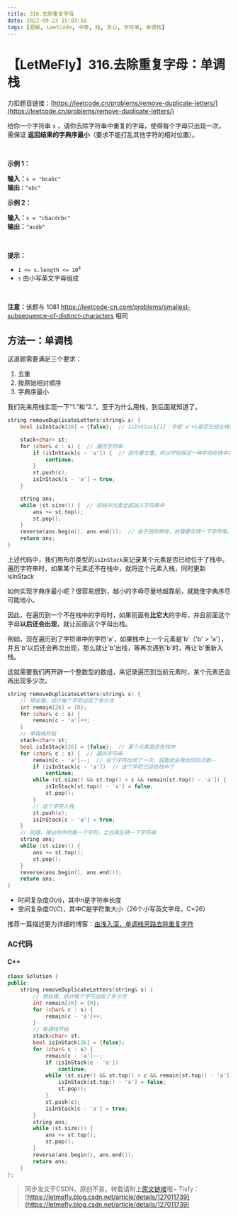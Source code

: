 ```yaml
---
title: 316.去除重复字母
date: 2022-09-23 15:03:58
tags: [题解, LeetCode, 中等, 栈, 贪心, 字符串, 单调栈]
---
```


# 【LetMeFly】316.去除重复字母：单调栈

力扣题目链接：[https://leetcode.cn/problems/remove-duplicate-letters/](https://leetcode.cn/problems/remove-duplicate-letters/)

<p>给你一个字符串 <code>s</code> ，请你去除字符串中重复的字母，使得每个字母只出现一次。需保证 <strong>返回结果的字典序最小</strong>（要求不能打乱其他字符的相对位置）。</p>

<p>&nbsp;</p>

<p><strong>示例 1：</strong></p>

<pre>
<strong>输入：</strong><code>s = "bcabc"</code>
<strong>输出<code>：</code></strong><code>"abc"</code>
</pre>

<p><strong>示例 2：</strong></p>

<pre>
<strong>输入：</strong><code>s = "cbacdcbc"</code>
<strong>输出：</strong><code>"acdb"</code></pre>

<p>&nbsp;</p>

<p><strong>提示：</strong></p>

<ul>
	<li><code>1 &lt;= s.length &lt;= 10<sup>4</sup></code></li>
	<li><code>s</code> 由小写英文字母组成</li>
</ul>

<p>&nbsp;</p>

<p><strong>注意：</strong>该题与 1081 <a href="https://leetcode-cn.com/problems/smallest-subsequence-of-distinct-characters">https://leetcode-cn.com/problems/smallest-subsequence-of-distinct-characters</a> 相同</p>


    
## 方法一：单调栈

这道题需要满足三个要求：

1. 去重
2. 按原始相对顺序
3. 字典序最小

我们先来用栈实现一下“1.”和“2.”。至于为什么用栈，到后面就知道了。

```cpp
string removeDuplicateLetters(string& s) {
	bool isInStack[26] = {false};  // isInStack[i]：字母'a'+i是否已经在栈中

	stack<char> st;
	for (char& c : s) {  // 遍历字符串
		if (isInStack[c - 'a']) {  // 因为要去重，所以时刻保证一种字母在栈中只出现一次
			continue;
		}
		st.push(c);
		isInStack[c - 'a'] = true;
	}

	string ans;
	while (st.size()) {  // 将栈中元素全部加入字符串中
		ans += st.top();
		st.pop();
	}
	reverse(ans.begin(), ans.end());  // 由于栈的特性，故需要反转一下字符串，以保证相对顺序不变
	return ans;
}
```

上述代码中，我们用布尔类型的```isInStack```来记录某个元素是否已经位于了栈中。遍历字符串时，如果某个元素还不在栈中，就将这个元素入栈，同时更新isInStack

如何实现字典序最小呢？很容易想到，越小的字母尽量地越靠前，就能使字典序尽可能地小。

因此，在遍历到一个不在栈中的字母时，如果前面有**比它大**的字母，并且前面这个字母**以后还会出现**，就让前面这个字母出栈。

例如，现在遍历到了字符串中的字符'a'，如果栈中上一个元素是'b'（'b' > 'a'），并且'b'以后还会再次出现，那么就让'b'出栈，等再次遇到'b'时，再让'b'重新入栈。

这就需要我们再开辟一个整数型的数组，来记录遍历到当前元素时，某个元素还会再出现多少次。

```cpp
string removeDuplicateLetters(string& s) {
    // 预处理，统计每个字符出现了多少次
    int remain[26] = {0};
    for (char& c : s) {
        remain[c - 'a']++;
    }
    // 单调栈开始
    stack<char> st;
    bool isInStack[26] = {false};  // 某个元素是否在栈中
    for (char& c : s) {  // 遍历字符串
        remain[c - 'a']--;  // 这个字符出现了一次，后面还会再出现的次数--
        if (isInStack[c - 'a'])  // 这个字符已经在栈中了
            continue;
        while (st.size() && st.top() > c && remain[st.top() - 'a']) {  // 如果栈顶字符大于这个字符，并且栈顶字符还会再次出现，就让栈顶字符先出栈，后面再次遇到的时候再入栈
            isInStack[st.top() - 'a'] = false;
            st.pop();
        }
		// 这个字符入栈
        st.push(c);
        isInStack[c - 'a'] = true;
    }
	// 同理，弹出栈中的每一个字符，之后再反转一下字符串
    string ans;
    while (st.size()) {
        ans += st.top();
        st.pop();
    }
    reverse(ans.begin(), ans.end());
    return ans;
}
```

+ 时间复杂度$O(n)$，其中$n$是字符串长度
+ 空间复杂度$O(C)$，其中$C$是字符集大小（26个小写英文字母，C=26）

推荐一篇描述更为详细的博客：[由浅入深，单调栈思路去除重复字符](https://leetcode.cn/problems/remove-duplicate-letters/solution/you-qian-ru-shen-dan-diao-zhan-si-lu-qu-chu-zhong-/1766857/)

### AC代码

#### C++

```cpp
class Solution {
public:
    string removeDuplicateLetters(string& s) {
        // 预处理，统计每个字符出现了多少次
        int remain[26] = {0};
        for (char& c : s) {
            remain[c - 'a']++;
        }
        // 单调栈开始
        stack<char> st;
        bool isInStack[26] = {false};
        for (char& c : s) {
            remain[c - 'a']--;
            if (isInStack[c - 'a'])
                continue;
            while (st.size() && st.top() > c && remain[st.top() - 'a']) {
                isInStack[st.top() - 'a'] = false;
                st.pop();
            }
            st.push(c);
            isInStack[c - 'a'] = true;
        }
        string ans;
        while (st.size()) {
            ans += st.top();
            st.pop();
        }
        reverse(ans.begin(), ans.end());
        return ans;
    }
};
```

> 同步发文于CSDN，原创不易，转载请附上[原文链接](https://blog.letmefly.xyz/2022/09/23/LeetCode%200316.%E5%8E%BB%E9%99%A4%E9%87%8D%E5%A4%8D%E5%AD%97%E6%AF%8D/)哦~
> Tisfy：[https://letmefly.blog.csdn.net/article/details/127011739](https://letmefly.blog.csdn.net/article/details/127011739)
